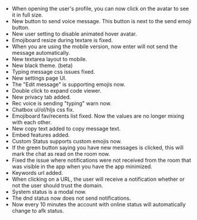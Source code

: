 - When opening the user's profile, you can now click on the avatar to see it in full size.
- New button to send voice message. This button is next to the send emoji button.
- New user setting to disable animated hover avatar.
- Emojiboard resize during textare is fixed.
- When you are using the mobile version, now enter will not send the message automatically.
- New textarea layout to mobile.
- New black theme. (beta)
- Typing message css issues fixed.
- New settings page UI.
- The "Edit message" is supporting emojis now.
- Double click to expand code viewer.
- New privacy tab added.
- Rec voice is sending "typing" warn now.
- Chatbox ul/ol/hljs css fix.
- Emojiboard fav/recents list fixed. Now the values are no longer mixing with each other.
- New copy text added to copy message text.
- Embed features added.
- Custom Status supports custom emojis now.
- If the green button saying you have new messages is clicked, this will mark the chat as read on the room now.
- Fixed the issue where notifications were not received from the room that was visible in the app when you have the app minimized.
- Keywords url added.
- When clicking on a URL, the user will receive a notification whether or not the user should trust the domain.
- System status is a modal now.
- The dnd status now does not send notifications.
- Now every 10 minutes the account with online status will automatically change to afk status.
